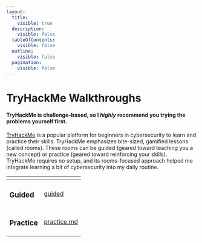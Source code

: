 ```yaml
---
layout:
  title:
    visible: true
  description:
    visible: false
  tableOfContents:
    visible: false
  outline:
    visible: false
  pagination:
    visible: false
---
```


# TryHackMe Walkthroughs

#### TryHackMe is challenge-based, so I _highly_ recommend you trying the problems yourself first.

[TryHackMe](https://tryhackme.com/) is a popular platform for beginners in cybersecurity to learn and practice their skills. TryHackMe emphasizes bite-sized, gamified lessons (called rooms). These rooms can be guided (geared toward teaching you a new concept) or practice (geared toward reinforcing your skills). TryHackMe requires no setup, and its rooms-focused approach helped me integrate learning a bit of cybersecurity into my daily routine.

<table data-card-size="large" data-column-title-hidden data-view="cards" data-full-width="false"><thead><tr><th></th><th data-hidden data-card-target data-type="content-ref"></th></tr></thead><tbody><tr><td><h3>Guided</h3></td><td><a href="guided/">guided</a></td></tr><tr><td><h3>Practice</h3></td><td><a href="practice.md">practice.md</a></td></tr></tbody></table>
